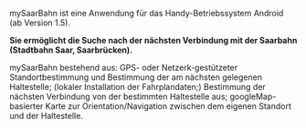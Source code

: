 mySaarBahn ist eine Anwendung für das Handy-Betriebssystem Android (ab Version 1.5).

**Sie ermöglicht die Suche nach der nächsten Verbindung mit der Saarbahn (Stadtbahn Saar, Saarbrücken).**

mySaarBahn bestehend aus: GPS- oder Netzerk-gestützeter Standortbestimmung und Bestimmung der am nächsten gelegenen Haltestelle; (lokaler Installation der Fahrplandaten;) Bestimmung der nächsten Verbindung von der bestimmten Haltestelle aus; googleMap-basierter Karte zur Orientation/Navigation zwischen dem eigenen Standort und der Haltestelle.